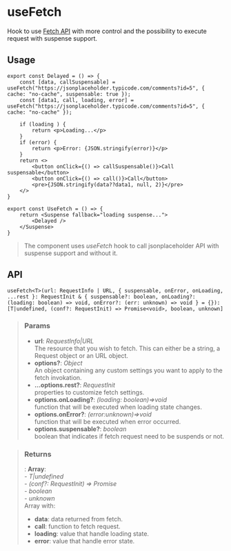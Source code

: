 # useFetch
Hook to use [Fetch API](https://developer.mozilla.org/en-US/docs/Web/API/Fetch_API) with more control and the possibility to execute request with suspense support.

## Usage

```tsx
export const Delayed = () => {
	const [data, callSuspensable] = useFetch("https://jsonplaceholder.typicode.com/comments?id=5", { cache: "no-cache", suspensable: true });
	const [data1, call, loading, error] = useFetch("https://jsonplaceholder.typicode.com/comments?id=5", { cache: "no-cache" });

	if (loading ) {
		return <p>Loading...</p>
	}
	if (error) {
		return <p>Error: {JSON.stringify(error)}</p>
	}
	return <>
		<button onClick={() => callSuspensable()}>Call suspensable</button>
		<button onClick={() => call()}>Call</button>
		<pre>{JSON.stringify(data??data1, null, 2)}</pre>
	</>
}

export const UseFetch = () => {
	return <Suspense fallback="loading suspense...">
		<Delayed />
	</Suspense>
}
```

> The component uses _useFetch_ hook to call jsonplaceholder API with suspense support and without it.


## API

```tsx
useFetch<T>(url: RequestInfo | URL, { suspensable, onError, onLoading, ...rest }: RequestInit & { suspensable?: boolean, onLoading?: (loading: boolean) => void, onError?: (err: unknown) => void } = {}): [T|undefined, (conf?: RequestInit) => Promise<void>, boolean, unknown]
```

> ### Params
>
> - __url__: _RequestInfo|URL_  
The resource that you wish to fetch. This can either be a string, a Request object or an URL object.
> - __options?__: _Object_  
An object containing any custom settings you want to apply to the fetch invokation.
> - __...options.rest?__: _RequestInit_  
properties to customize fetch settings.
> - __options.onLoading?__: _(loading: boolean)=>void_  
function that will be executed when loading state changes.
> - __options.onError?__: _(error:unknown)=>void_  
function that will be executed when error occurred.
> - __options.suspensable?__: _boolean_  
boolean that indicates if fetch request need to be suspends or not.
>

> ### Returns
>
> :  __Array__:  
    - _T|undefined_  
    - _(conf?: RequestInit) => Promise<void>_  
    - _boolean_  
    - _unknown_  
> Array with:
> - __data__: data returned from fetch.
> - __call__: function to fetch request.
> - __loading__: value that handle loading state.
> - __error__: value that handle error state.
>